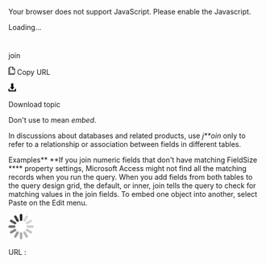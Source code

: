 Your browser does not support JavaScript. Please enable the Javascript.

Loading...

# 

join

![Copy URL](media/join/Copy.png)
Copy URL

![Download](media/join/Download.png)

Download topic

Don't use to mean *embed*. 

In discussions about databases and related products, use *j**oin* only to refer to a relationship or association between fields in different tables.

Examples**
**If you join numeric fields that don't have matching FieldSize **** property settings, Microsoft Access might not find all the matching records when you run the query. 
When
you add fields from both tables to the query design grid, the
default, or inner, join tells the query to check for matching values in
the join fields.
To embed one object into another, select Paste on the Edit menu.

![In progress](media/join/activity-large.gif)

URL :
